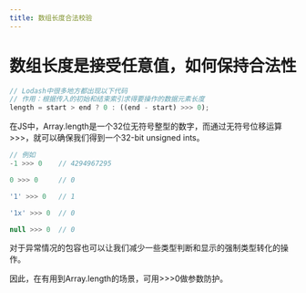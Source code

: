 ```yaml
---
title: 数组长度合法校验
---
```


# 数组长度是接受任意值，如何保持合法性

```js
// Lodash中很多地方都出现以下代码
// 作用：根据传入的初始和结束索引求得要操作的数据元素长度
length = start > end ? 0 : ((end - start) >>> 0);
```

在JS中，Array.length是一个32位无符号整型的数字，而通过无符号位移运算>>>，就可以确保我们得到一个32-bit unsigned ints。

```js
// 例如
-1 >>> 0    // 4294967295

0 >>> 0     // 0

'1' >>> 0   // 1

'1x' >>> 0  // 0

null >>> 0  // 0
```

对于异常情况的包容也可以让我们减少一些类型判断和显示的强制类型转化的操作。

因此，在有用到Array.length的场景，可用>>>0做参数防护。

